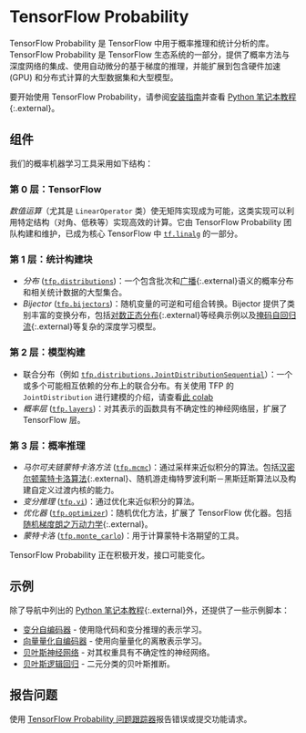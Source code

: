 # TensorFlow Probability

TensorFlow Probability 是 TensorFlow 中用于概率推理和统计分析的库。TensorFlow Probability 是 TensorFlow 生态系统的一部分，提供了概率方法与深度网络的集成、使用自动微分的基于梯度的推理，并能扩展到包含硬件加速 (GPU) 和分布式计算的大型数据集和大型模型。

要开始使用 TensorFlow Probability，请参阅[安装指南](./install)并查看 [Python 笔记本教程](https://github.com/tensorflow/probability/blob/main/tensorflow_probability/examples/jupyter_notebooks/){:.external}。

## 组件

我们的概率机器学习工具采用如下结构：

### 第 0 层：TensorFlow

*数值运算*（尤其是 `LinearOperator` 类）使无矩阵实现成为可能，这类实现可以利用特定结构（对角、低秩等）实现高效的计算。它由 TensorFlow Probability 团队构建和维护，已成为核心 TensorFlow 中 [`tf.linalg`](https://github.com/tensorflow/tensorflow/tree/master/tensorflow/python/ops/linalg) 的一部分。

### 第 1 层：统计构建块

- *分布* ([`tfp.distributions`](https://github.com/tensorflow/probability/tree/main/tensorflow_probability/python/distributions))：一个包含批次和[广播](https://docs.scipy.org/doc/numpy-1.14.0/user/basics.broadcasting.html){:.external}语义的概率分布和相关统计数据的大型集合。
- *Bijector* ([`tfp.bijectors`](https://github.com/tensorflow/probability/tree/main/tensorflow_probability/python/bijectors))：随机变量的可逆和可组合转换。Bijector 提供了类别丰富的变换分布，包括[对数正态分布](https://en.wikipedia.org/wiki/Log-normal_distribution){:.external}等经典示例以及[掩码自回归流](https://arxiv.org/abs/1705.07057){:.external}等复杂的深度学习模型。

### 第 2 层：模型构建

- 联合分布（例如 [`tfp.distributions.JointDistributionSequential`](https://github.com/tensorflow/probability/tree/main/tensorflow_probability/python/distributions/joint_distribution_sequential.py)）：一个或多个可能相互依赖的分布上的联合分布。有关使用 TFP 的 `JointDistribution` 进行建模的介绍，请查看[此 colab](https://github.com/tensorflow/probability/blob/main/tensorflow_probability/examples/jupyter_notebooks/Modeling_with_JointDistribution.ipynb)
- *概率层* ([`tfp.layers`](https://github.com/tensorflow/probability/tree/main/tensorflow_probability/python/layers))：对其表示的函数具有不确定性的神经网络层，扩展了 TensorFlow 层。

### 第 3 层：概率推理

- *马尔可夫链蒙特卡洛方法* ([`tfp.mcmc`](https://github.com/tensorflow/probability/tree/main/tensorflow_probability/python/mcmc))：通过采样来近似积分的算法。包括[汉密尔顿蒙特卡洛算法](https://en.wikipedia.org/wiki/Hamiltonian_Monte_Carlo){:.external}、随机游走梅特罗波利斯－黑斯廷斯算法以及构建自定义过渡内核的能力。
- *变分推理* ([`tfp.vi`](https://github.com/tensorflow/probability/tree/main/tensorflow_probability/python/vi))：通过优化来近似积分的算法。
- *优化器* ([`tfp.optimizer`](https://github.com/tensorflow/probability/tree/main/tensorflow_probability/python/optimizer))：随机优化方法，扩展了 TensorFlow 优化器。包括 [随机梯度朗之万动力学](http://www.icml-2011.org/papers/398_icmlpaper.pdf){:.external}。
- *蒙特卡洛* ([`tfp.monte_carlo`](https://github.com/tensorflow/probability/blob/main/tensorflow_probability/python/monte_carlo))：用于计算蒙特卡洛期望的工具。

TensorFlow Probability 正在积极开发，接口可能变化。

## 示例

除了导航中列出的 [Python 笔记本教程](https://github.com/tensorflow/probability/blob/main/tensorflow_probability/examples/jupyter_notebooks/){:.external}外，还提供了一些示例脚本：

- [变分自编码器](https://github.com/tensorflow/probability/tree/main/tensorflow_probability/examples/vae.py) - 使用隐代码和变分推理的表示学习。
- [向量量化自编码器](https://github.com/tensorflow/probability/tree/main/tensorflow_probability/examples/vq_vae.py) - 使用向量量化的离散表示学习。
- [贝叶斯神经网络](https://github.com/tensorflow/probability/tree/main/tensorflow_probability/examples/bayesian_neural_network.py) - 对其权重具有不确定性的神经网络。
- [贝叶斯逻辑回归](https://github.com/tensorflow/probability/tree/main/tensorflow_probability/examples/logistic_regression.py) - 二元分类的贝叶斯推断。

## 报告问题

使用 [TensorFlow Probability 问题跟踪器](https://github.com/tensorflow/probability/issues)报告错误或提交功能请求。
